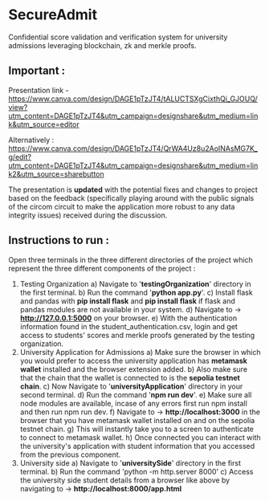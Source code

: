 # SecureAdmit

Confidential score validation and verification system for university admissions leveraging blockchain, zk and merkle proofs.

## Important :
   Presentation link - https://www.canva.com/design/DAGE1pTzJT4/tALUCTSXgCixthQi_GJOUQ/view?utm_content=DAGE1pTzJT4&utm_campaign=designshare&utm_medium=link&utm_source=editor
   
   Alternatively : https://www.canva.com/design/DAGE1pTzJT4/QrWA4Uz8u2AoINAsMG7K_g/edit?utm_content=DAGE1pTzJT4&utm_campaign=designshare&utm_medium=link2&utm_source=sharebutton

   The presentation is **updated** with the potential fixes and changes to project based on the feedback (specifically playing around with the public signals of the circom circuit to make the 
   application more robust to any data integrity issues) received during the discussion.

## Instructions to run :

Open three terminals in the three different directories of the project which represent the three different components of the project :

1. Testing Organization
   a) Navigate to '**testingOrganization**' directory in the first terminal.
   b) Run the command '**python app.py**'.
   c) Install flask and pandas with **pip install flask** and  **pip install flask** if flask and pandas modules are not available in your system.
   d) Navigate to -> **http://127.0.0.1:5000** on your browser.
   e) With the authentication information found in the student_authentication.csv, login and get access to students' scores and merkle proofs generated by the testing organization.
2. University Application for Admissions
   a) Make sure the browser in which you would prefer to access the university application has **metamask wallet** installed and the browser extension added.
   b) Also make sure that the chain that the wallet is connected to is the **sepolia testnet chain**.
   c) Now Navigate to '**universityApplication**' directory in your second terminal.
   d) Run the command '**npm run dev**'.
   e) Make sure all node modules are available, incase of any errors first run npm install and then run npm run dev.
   f) Navigate to -> **http://localhost:3000** in the browser that you have metamask wallet installed on and on the sepolia testnet chain.
   g) This will instantly take you to a screen to authenticate to connect to metamask wallet.
   h) Once connected you can interact with the university's application with student information that you accessed from the previous component.
3. University side
   a) Navigate to '**universitySide**' directory in the first terminal.
   b) Run the command 'python -m http.server 8000'
   c) Access the university side student details from a browser like above by navigating to -> **http://localhost:8000/app.html**
